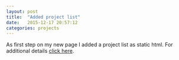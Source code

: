 ```yaml
---
layout: post
title:  "Added project list"
date:   2015-12-17 20:57:12
categories: projects
---
```


As first step on my new page I added a project list as static html. For additional details [click here](/projects).
